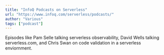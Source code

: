 ```yaml
---
title: "InfoQ Podcasts on Serverless"
url: "https://www.infoq.com/serverless/podcasts/"
author: "Various"
tags: ["podcast"]
---
```


Episodes like Pam Selle talking serverless observability, David Wells talking serverless.com, and Chris Swan on code validation in a serverless enviornment.